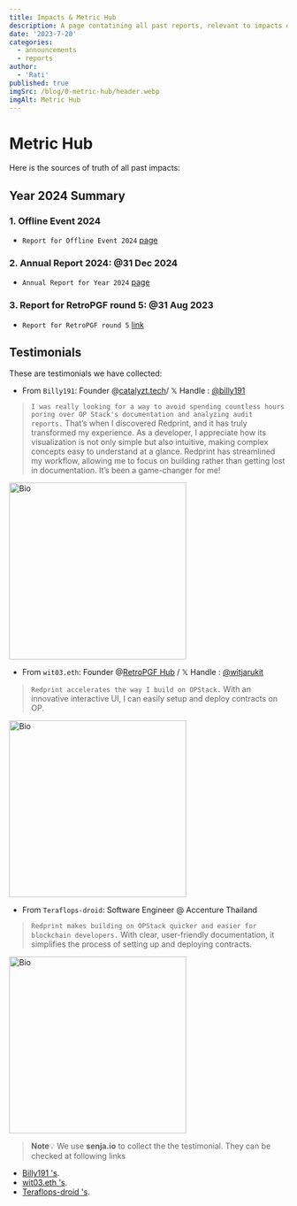 ```yaml
---
title: Impacts & Metric Hub
description: A page contatining all past reports, relevant to impacts of Redprint Toolkit to public goods
date: '2023-7-20'
categories:
  - announcements
  - reports
author:
  - 'Rati'
published: true
imgSrc: /blog/0-metric-hub/header.webp
imgAlt: Metric Hub
---
```



# Metric Hub

Here is the sources of truth of all past impacts:


## Year 2024 Summary

### 1. **Offline Event 2024**

- `Report for Offline Event 2024` [page](https://redprint.ninja/blog/4-offline-event-2024)


### 2. **Annual Report 2024: @31 Dec 2024**

- `Annual Report for Year 2024` [page](https://redprint.ninja/blog/4-2024-year)

### 3. **Report for RetroPGF round 5: @31 Aug 2023**

- `Report for RetroPGF round 5` [link](https://redprint.ninja/blog/3-retro-pgf-5)


## Testimonials

These are testimonials we have collected:

- From `Billy191`: Founder @[catalyzt.tech](https://catalyzt.tech/)/ 𝕏 Handle : [@billy191](https://x.com/billy191)

> `I was really looking for a way to avoid spending countless hours poring over OP Stack's documentation and analyzing audit reports.` That’s when I discovered Redprint, and it has truly transformed my experience. As a developer, I appreciate how its visualization is not only simple but also intuitive, making complex concepts easy to understand at a glance. Redprint has streamlined my workflow, allowing me to focus on building rather than getting lost in documentation. It’s been a game-changer for me!

<img data-pagefind-meta="image[src]" width="320" height="320" alt="Bio" decoding="async" loading="eager" class="mt-4 border rounded bg-cover bg-center bg-no-repeat transform will-change-auto" src="../testimonials/1_bio.webp" />

- From `wit03.eth`: Founder @[RetroPGF Hub](https://retropgfhub.com/) / 𝕏 Handle : [@witjarukit](https://x.com/witjarukit)

> `Redprint accelerates the way I build on OPStack.` With an innovative interactive UI, I can easily setup and deploy contracts on OP.

<img data-pagefind-meta="image[src]" width="320" height="320" alt="Bio" decoding="async" loading="eager" class="mt-4 border rounded bg-cover bg-center bg-no-repeat transform will-change-auto" src="../testimonials/2_bio.webp" />

- From `Teraflops-droid`: Software Engineer @ Accenture Thailand

> `Redprint makes building on OPStack quicker and easier for blockchain developers.` With clear, user-friendly documentation, it simplifies the process of setting up and deploying contracts.

<img data-pagefind-meta="image[src]" width="320" height="320" alt="Bio" decoding="async" loading="eager" class="mt-4 border rounded bg-cover bg-center bg-no-repeat transform will-change-auto" src="../testimonials/3_bio.webp" />

> **Note**💡
> We use **senja.io** to collect the the testimonial. They can be checked at following links
- [Billy191 's](https://senja.io/p/redprint/t/717b4ce1-716d-46df-8389-2010639a89af).
- [wit03.eth 's](https://senja.io/p/redprint/t/a61ee842-a4f6-4686-8b5d-f7d7b582de93).
- [Teraflops-droid 's](https://senja.io/p/redprint/t/e5433f72-8010-4b11-a4a4-02e2260fb1a7).
